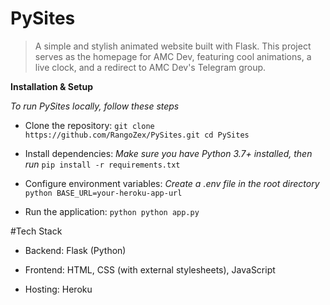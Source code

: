 # PySites

> A simple and stylish animated website built with Flask. This project serves as the homepage for AMC Dev, featuring cool animations, a live clock, and a redirect to AMC Dev's Telegram group.



**Installation & Setup**

_To run PySites locally, follow these steps_

- Clone the repository:
`git clone https://github.com/RangoZex/PySites.git cd PySites`

- Install dependencies:
_Make sure you have Python 3.7+ installed, then run_
`pip install -r requirements.txt`

- Configure environment variables:
_Create a .env file in the root directory_
```python BASE_URL=your-heroku-app-url```

- Run the application:
```python python app.py```




#Tech Stack

- Backend: Flask (Python)

- Frontend: HTML, CSS (with external stylesheets), JavaScript

- Hosting: Heroku

